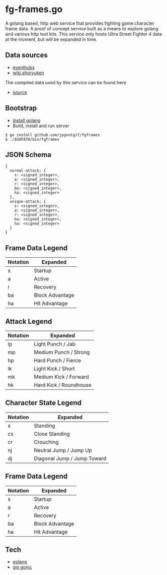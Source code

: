 # fg-frames.go
A golang based, http web service that provides fighting game character frame data. A proof of concept service built as a means to explore golang and various http tool kits. This service only hosts Ultra Street Fighter 4 data at the moment, but will be expanded in time.

## Data sources
- [eventhubs](http://www.eventhubs.com/moves/sf4/)
- [wiki.shoryuken](http://wiki.shoryuken.com/Ultra_Street_Fighter_IV)

The compiled data used by this service can be found here
- [source](https://github.com/jpgnotgif/frame-data)

## Bootstrap
- [Install golang](https://golang.org/doc/install)
- Build, install and run server
```
$ go install github.com/jpgnotgif/fgframes
$ ./$GOPATH/bin/fgframes
```

## JSON Schema
```
{
  normal-attack: {
    s: <signed_integer>,
    a: <signed_integer>,
    r: <signed_integer>,
    ba: <signed_integer>,
    ha: <signed_integer>
  },
  unique-attack: {
    s: <signed_integer>,
    a: <signed_integer>,
    r: <signed_integer>,
    ba: <signed_integer>,
    ha: <signed_integer>
  }
}
```
## Frame Data Legend
Notation|Expanded
--------|--------
s|Startup
a|Active
r|Recovery
ba|Block Advantage
ha|Hit Advantage

## Attack Legend
Notation|Expanded
--------|--------
lp|Light Punch / Jab
mp|Medium Punch / Strong
hp|Hard Punch / Fierce
lk|Light Kick / Short
mk|Medium Kick / Forward
hk|Hard Kick / Roundhouse

## Character State Legend
Notation|Expanded
--------|-------
s|Standing
cs|Close Standing
cr|Crouching
nj|Neutral Jump / Jump Up
dj|Diagonal Jump / Jump Toward

## Frame Data Legend
Notation|Expanded
--------|--------
s|Startup
a|Active
r|Recovery
ba|Block Advantage
ha|Hit Advantage

## Tech
- [golang](https://golang.org/)
- [gin gonic](https://gin-gonic.github.io/gin/)

